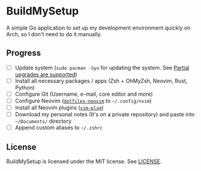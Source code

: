 # BuildMySetup
A simple Go application to set up my development environment quickly on Arch, so I don't need to do it manually.

## Progress 

- [ ] Update system (`sudo pacman -Syu` for updating the system. See [Partial upgrades are supported](https://wiki.archlinux.org/title/System_maintenance#Partial_upgrades_are_unsupported))
- [ ] Install all necessary packages / apps (Zsh + OhMyZsh, Neovim, Rust, Python)
- [ ] Configure Git (Username, e-mail, core editor and more)
- [ ] Configure Neovim ([`dotfiles-neovim`](https://github.com/HicaroD/dotfiles-neovim) to `~/.config/nvim`)
- [ ] Install all Neovim plugins ([`vim-plug`](https://github.com/junegunn/vim-plug))
- [ ] Download my personal notes (It's on a private repository) and paste into `~/Documents/` directory
- [ ] Append custom aliases to `~/.zshrc`

## License
BuildMySetup is licensed under the MIT license. See [LICENSE](LICENSE).
